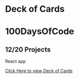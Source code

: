 # Deck of Cards

# 100DaysOfCode

## 12/20 Projects

React app

<a href="https://62e27e994d37200be4090b39--deck-of-cards-v2.netlify.app/" target="_blank">Click Here to view Deck of Cards</a>
